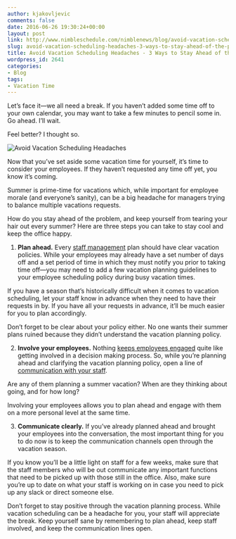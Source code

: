 ```yaml
---
author: kjakovljevic
comments: false
date: 2016-06-26 19:30:24+00:00
layout: post
link: http://www.nimbleschedule.com/nimblenews/blog/avoid-vacation-scheduling-headaches-3-ways-to-stay-ahead-of-the-problem/
slug: avoid-vacation-scheduling-headaches-3-ways-to-stay-ahead-of-the-problem
title: Avoid Vacation Scheduling Headaches - 3 Ways to Stay Ahead of the Problem
wordpress_id: 2641
categories:
- Blog
tags:
- Vacation Time
---
```


Let’s face it—we all need a break. If you haven’t added some time off to your own calendar, you may want to take a few minutes to pencil some in. Go ahead. I’ll wait.
  

Feel better? I thought so.
  

![Avoid Vacation Scheduling Headaches](http://www.nimbleschedule.com/wp-content/uploads/2016/06/3-TIPS-ON-AVOIDING-VACATION-SCHEDULING-HEADACHES.jpg)  
  
  

  

Now that you’ve set aside some vacation time for yourself, it’s time to consider your employees. If they haven’t requested any time off yet, you know it’s coming.
  

Summer is prime-time for vacations which, while important for employee morale (and everyone’s sanity), can be a big headache for managers trying to balance multiple vacations requests.
  

How do you stay ahead of the problem, and keep yourself from tearing your hair out every summer? Here are three steps you can take to stay cool and keep the office happy.




  1. **Plan ahead.** Every [staff management](http://www.nimbleschedule.com/nimblenews/blog/staff-management-tips/) plan should have clear vacation policies. While your employees may already have a set number of days off and a set period of time in which they must notify you prior to taking time off—you may need to add a few vacation planning guidelines to your employee scheduling policy during busy vacation times.
  

If you have a season that’s historically difficult when it comes to vacation scheduling, let your staff know in advance when they need to have their requests in by. If you have all your requests in advance, it’ll be much easier for you to plan accordingly.
  

Don’t forget to be clear about your policy either. No one wants their summer plans ruined because they didn’t understand the vacation planning policy.

  


  2. **Involve your employees.** Nothing [keeps employees engaged](http://www.nimbleschedule.com/nimblenews/blog/increase-employee-engagement/) quite like getting involved in a decision making process. So, while you’re planning ahead and clarifying the vacation planning policy, open a line of [communication with your staff](http://www.nimbleschedule.com/communicate-instantly/).
  

Are any of them planning a summer vacation? When are they thinking about going, and for how long?
  

Involving your employees allows you to plan ahead and engage with them on a more personal level at the same time.

  


  3. **Communicate clearly.** If you’ve already planned ahead and brought your employees into the conversation, the most important thing for you to do now is to keep the communication channels open through the vacation season.
  

If you know you’ll be a little light on staff for a few weeks, make sure that the staff members who will be out communicate any important functions that need to be picked up with those still in the office. Also, make sure you’re up to date on what your staff is working on in case you need to pick up any slack or direct someone else.


Don’t forget to stay positive through the vacation planning process. While vacation scheduling can be a headache for you, your staff will appreciate the break. Keep yourself sane by remembering to plan ahead, keep staff involved, and keep the communication lines open.


